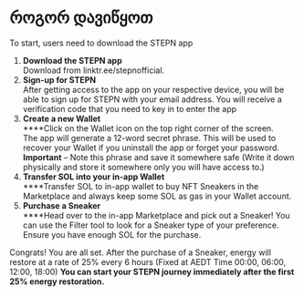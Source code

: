 # როგორ დავიწყოთ

To start, users need to download the STEPN app

1. **Download the STEPN app** \
   Download from linktr.ee/stepnofficial.
2. **Sign-up for STEPN** \
   After getting access to the app on your respective device, you will be able to sign up for STEPN with your email address. You will receive a verification code that you need to key in to enter the app
3. **Create a new Wallet**\
   ****Click on the Wallet icon on the top right corner of the screen.\
   The app will generate a 12-word secret phrase. This will be used to recover your Wallet if you uninstall the app or forget your password. **Important** – Note this phrase and save it somewhere safe (Write it down physically and store it somewhere only you will have access to.)
4. **Transfer SOL into your in-app Wallet**\
   ****Transfer SOL to in-app wallet to buy NFT Sneakers in the Marketplace and always keep some SOL as gas in your Wallet account.
5. **Purchase a Sneaker**\
   ****Head over to the in-app Marketplace and pick out a Sneaker! You can use the Filter tool to look for a Sneaker type of your preference. Ensure you have enough SOL for the purchase.

Congrats! You are all set. After the purchase of a Sneaker, energy will restore at a rate of 25% every 6 hours (Fixed at AEDT Time 00:00, 06:00, 12:00, 18:00) **You can start your STEPN journey immediately after the first 25% energy restoration.**
